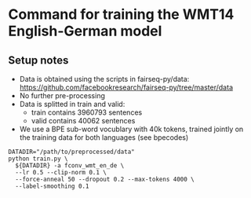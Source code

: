 Command for training the WMT14 English-German model
===================================================

Setup notes
-----------
- Data is obtained using the scripts in fairseq-py/data:
   https://github.com/facebookresearch/fairseq-py/tree/master/data
- No further pre-processing
- Data is splitted in train and valid:
  - train contains 3960793 sentences
  - valid contains 40062 sentences
- We use a BPE sub-word vocublary with 40k tokens, trained jointly on the
  training data for both languages (see bpecodes)

```
DATADIR="/path/to/preprocessed/data"
python train.py \
  ${DATADIR} -a fconv_wmt_en_de \
  --lr 0.5 --clip-norm 0.1 \
  --force-anneal 50 --dropout 0.2 --max-tokens 4000 \
  --label-smoothing 0.1 
```
